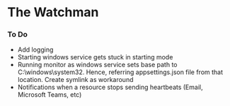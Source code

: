 # The Watchman

### To Do
* Add logging
* Starting windows service gets stuck in starting mode
* Running monitor as windows service sets base path to C:\windows\system32. Hence, referring appsettings.json file from that location. Create symlink as workaround
* Notifications when a resource stops sending heartbeats (Email, Microsoft Teams, etc)
